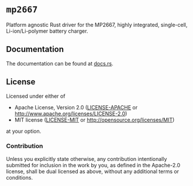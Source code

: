 # `mp2667`

Platform agnostic Rust driver for the MP2667, highly integrated, single-cell, Li-ion/Li-polymer battery charger.

## Documentation

The documentation can be found at [docs.rs](https://docs.rs/mp2667).

## License

Licensed under either of

- Apache License, Version 2.0 ([LICENSE-APACHE](LICENSE-APACHE) or
  http://www.apache.org/licenses/LICENSE-2.0)
- MIT license ([LICENSE-MIT](LICENSE-MIT) or http://opensource.org/licenses/MIT)

at your option.

### Contribution

Unless you explicitly state otherwise, any contribution intentionally submitted
for inclusion in the work by you, as defined in the Apache-2.0 license, shall be
dual licensed as above, without any additional terms or conditions.